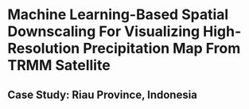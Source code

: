 # Machine Learning-Based Spatial Downscaling For Visualizing High-Resolution Precipitation Map From TRMM Satellite
## Case Study: Riau Province, Indonesia
